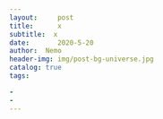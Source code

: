```yaml
---
layout:     post
title:      x
subtitle:  x
date:       2020-5-20
author:  Nemo
header-img: img/post-bg-universe.jpg
catalog: true
tags:

- 
- 
---
```








